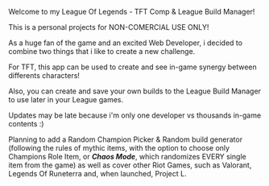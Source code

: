 Welcome to my League Of Legends - TFT Comp &amp; League Build Manager! 

This is a personal projects for NON-COMERCIAL USE ONLY! 

As a huge fan of the game and an excited Web Developer, i decided to combine two things that i like to create a new challenge. 

For TFT, this app can be used to create and see in-game synergy between differents characters!

Also, you can create and save your own builds to the League Build Manager to use later in your League games.

Updates may be late because i'm only one developer vs thousands in-game contents :)

Planning to add a Random Champion Picker & Random build generator (following the rules of mythic items, with the option to choose only Champions Role Item, or ***Chaos Mode***, which randomizes EVERY single item from the game) as well as cover other Riot Games, such as Valorant, Legends Of Runeterra and, when launched, Project L.
